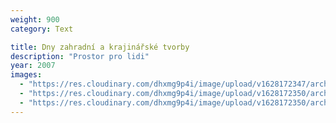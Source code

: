 ```yaml
---
weight: 900
category: Text

title: Dny zahradní a krajinářské tvorby
description: "Prostor pro lidi"
year: 2007
images:
  - "https://res.cloudinary.com/dhxmg9p4i/image/upload/v1628172347/archweb/scan-58.jpg"
  - "https://res.cloudinary.com/dhxmg9p4i/image/upload/v1628172350/archweb/scan-59.jpg"
  - "https://res.cloudinary.com/dhxmg9p4i/image/upload/v1628172350/archweb/scan-60.jpg"
---
```

